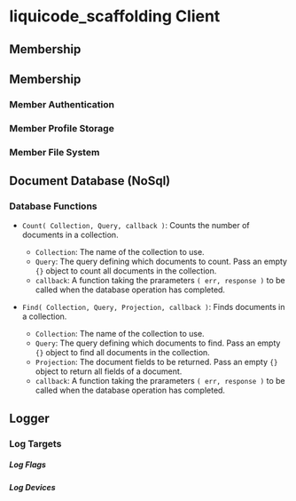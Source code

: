 

liquicode_scaffolding Client
==========================================


Membership
------------------------------------------


Membership
------------------------------------------

### Member Authentication


### Member Profile Storage


### Member File System


Document Database (NoSql)
------------------------------------------

### Database Functions

- `Count( Collection, Query, callback )`: Counts the number of documents in a collection.
	- `Collection`: The name of the collection to use.
	- `Query`: The query defining which documents to count.
		Pass an empty `{}` object to count all documents in the collection.
	- `callback`: A function taking the prarameters `( err, response )`
		to be called when the database operation has completed.

- `Find( Collection, Query, Projection, callback )`: Finds documents in a collection.
	- `Collection`: The name of the collection to use.
	- `Query`: The query defining which documents to find.
		Pass an empty `{}` object to find all documents in the collection.
	- `Projection`: The document fields to be returned.
		Pass an empty `{}` object to return all fields of a document.
	- `callback`: A function taking the prarameters `( err, response )`
		to be called when the database operation has completed.


Logger
------------------------------------------

### Log Targets


##### Log Flags


##### Log Devices



